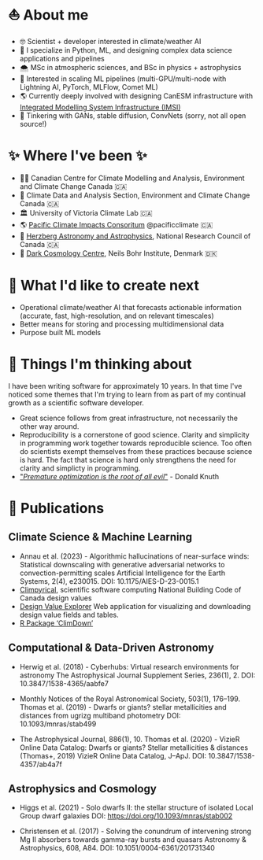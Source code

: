 # ⛵️ About me 
* 🤓 Scientist + developer interested in climate/weather AI
* 🐍 I specialize in Python, ML, and designing complex data science applications and pipelines
* 🌨️ MSc in atmospheric sciences, and BSc in physics + astrophysics
* 🚀 Interested in scaling ML pipelines (multi-GPU/multi-node with Lightning AI, PyTorch, MLFlow, Comet ML)
* 🌎 Currently deeply involved with designing CanESM infrastructure with [Integrated Modelling System Infrastructure (IMSI)](https://gitlab.com/cccma/imsi)
* 🤖 Tinkering with GANs, stable diffusion, ConvNets (sorry, not all open source!)

# ✨ Where I've been ✨
* 👨‍💻 Canadian Centre for Climate Modelling and Analysis, Environment and Climate Change Canada 🇨🇦
* 👷 Climate Data and Analysis Section, Environment and Climate Change Canada 🇨🇦
* 🏛️ University of Victoria Climate Lab 🇨🇦
* 🌎 [Pacific Climate Impacts Consoritum](https://pacificclimate.org/) @pacificclimate 🇨🇦
* 🔭 [Herzberg Astronomy and Astrophysics](https://nrc.canada.ca/en/research-development/research-collaboration/research-centres/herzberg-astronomy-astrophysics-research-centre), National Research Council of Canada 🇨🇦
* 🌃 [Dark Cosmology Centre](https://cms.ku.dk/nat-sites/nbi-sites/dark/), Neils Bohr Institute, Denmark 🇩🇰

# 🎯 What I'd like to create next
* Operational climate/weather AI that forecasts actionable information (accurate, fast, high-resolution, and on relevant timescales)
* Better means for storing and processing multidimensional data
* Purpose built ML models 

# 🤔 Things I'm thinking about
I have been writing software for approximately 10 years. In that time I've noticed some themes that I'm trying to learn from as part of my continual growth as a scientific software developer.
* Great science follows from great infrastructure, not necessarily the other way around.
* Reproducibility is a cornerstone of good science. Clarity and simplicity in programming work together towards reproducible science. Too often do scientists exempt themselves from these practices because science is hard. The fact that science is hard only strengthens the need for clarity and simplicty in programming.
* ["_Premature optimization is the root of all evil_"](https://m.xkcd.com/1691/)  - Donald Knuth

# 📖 Publications 

## Climate Science & Machine Learning
* Annau et al. (2023) - Algorithmic hallucinations of near-surface winds: Statistical downscaling with generative adversarial networks to convection-permitting scales
Artificial Intelligence for the Earth Systems, 2(4), e230015.
DOI: 10.1175/AIES-D-23-0015.1
* [Climpyrical](https://github.com/pacificclimate/climpyrical), scientific software computing National Building Code of Canada design values
* [Design Value Explorer](https://github.com/pacificclimate/design-value-explorer) Web application for visualizing and downloading design value fields and tables.
* [R Package ‘ClimDown’](https://rdrr.io/cran/ClimDown/)

## Computational & Data-Driven Astronomy
* Herwig et al. (2018) - Cyberhubs: Virtual research environments for astronomy
The Astrophysical Journal Supplement Series, 236(1), 2.
DOI: 10.3847/1538-4365/aabfe7

* Monthly Notices of the Royal Astronomical Society, 503(1), 176–199.
Thomas et al. (2019) - Dwarfs or giants? stellar metallicities and distances from ugrizg multiband photometry
DOI: 10.1093/mnras/stab499

* The Astrophysical Journal, 886(1), 10.
Thomas et al. (2020) - VizieR Online Data Catalog: Dwarfs or giants? Stellar metallicities & distances (Thomas+, 2019)
VizieR Online Data Catalog, J–ApJ.
DOI: 10.3847/1538-4357/ab4a7f

## Astrophysics and Cosmology
* Higgs et al. (2021) - Solo dwarfs II: the stellar structure of isolated Local Group dwarf galaxies
DOI: https://doi.org/10.1093/mnras/stab002

* Christensen et al. (2017) - Solving the conundrum of intervening strong Mg II absorbers towards gamma-ray bursts and quasars
Astronomy & Astrophysics, 608, A84.
DOI: 10.1051/0004-6361/201731340

<!---
nannau/nannau is a ✨ special ✨ repository because its `README.md` (this file) appears on your GitHub profile.
You can click the Preview link to take a look at your changes.
--->
